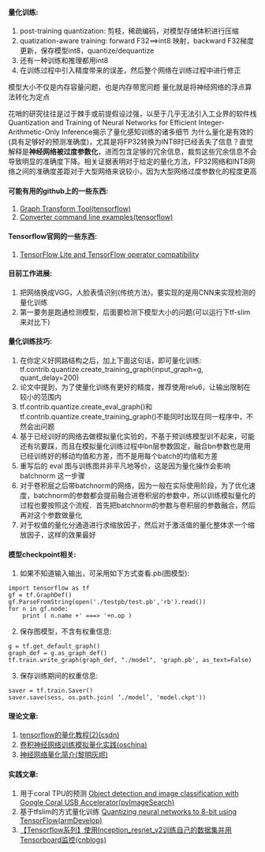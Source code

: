 #### 量化训练:
1. post-training quantization: 剪枝，稀疏编码，对模型存储体积进行压缩
2. quatization-aware training: forward F32==>int8 映射，backward F32梯度更新，保存模型int8，quantize/dequantize
3. 还有一种训练和推理都用int8
4. 在训练过程中引入精度带来的误差，然后整个网络在训练过程中进行修正

模型大小不仅是内存容量问题，也是内存带宽问题
量化就是将神经网络的浮点算法转化为定点

花哨的研究往往是过于棘手或前提假设过强，以至于几乎无法引入工业界的软件栈
Quantization and Training of Neural Networks for Efficient Integer-Arithmetic-Only Inference揭示了量化感知训练的诸多细节
为什么量化是有效的(具有足够好的预测准确度)，尤其是将FP32转换为INT8时已经丢失了信息？直觉解释是**神经网络被过度参数化**，进而包含足够的冗余信息，裁剪这些冗余信息不会导致明显的准确度下降。相关证据表明对于给定的量化方法，FP32网络和INT8网络之间的准确度差距对于大型网络来说较小，因为大型网络过度参数化的程度更高

#### 可能有用的github上的一些东西:
1. [Graph Transform Tool(tensorflow)](https://github.com/tensorflow/tensorflow/blob/master/tensorflow/tools/graph_transforms/README.md)
2. [Converter command line examples(tensorflow)](https://www.tensorflow.org/lite/convert/cmdline_examples)

#### Tensorflow官网的一些东西:
1. [TensorFlow Lite and TensorFlow operator compatibility](https://www.tensorflow.org/lite/guide/ops_compatibility)

#### 目前工作进展: 
1. 把网络换成VGG，人脸表情识别(传统方法)，要实现的是用CNN来实现检测的量化训练
2. 第一要务是跑通检测模型，后面要检测下模型大小的问题(可以运行下tf-slim来对比下)

#### 量化训练技巧: 
1. 在你定义好网路结构之后，加上下面这句话，即可量化训练: tf.contrib.quantize.create_training_graph(input_graph=g, quant_delay=200)
2. 论文中提到，为了使量化训练有更好的精度，推荐使用relu6，让输出限制在较小的范围内
3. tf.contrib.quantize.create_eval_graph()和tf.contrib.quantize.create_training_graph()不能同时出现在同一程序中，不然会出问题
4. 基于已经训好的网络去做模拟量化实验的，不基于预训练模型训不起来，可能还有坑要踩，而且在模拟量化训练过程中bn层参数固定，融合bn参数也是用已经训练好的移动均值和方差，而不是用每个batch的均值和方差
5. 重写后的 eval 图与训练图并非平凡地等价，这是因为量化操作会影响 batchnorm 这一步骤
6. 对于卷积层之后带batchnorm的网络，因为一般在实际使用阶段，为了优化速度，batchnorm的参数都会提前融合进卷积层的参数中，所以训练模拟量化的过程也要按照这个流程．首先把batchnorm的参数与卷积层的参数融合，然后再对这个参数做量化
7. 对于权值的量化分通道进行求缩放因子，然后对于激活值的量化整体求一个缩放因子，这样的效果最好

#### 模型checkpoint相关:
1. 如果不知道输入输出，可采用如下方式查看.pb(图模型):
```
import tensorflow as tf
gf = tf.GraphDef()
gf.ParseFromString(open('./testpb/test.pb','rb').read())
for n in gf.node:
    print ( n.name +' ===> '+n.op )  
```
2. 保存图模型，不含有权重信息:
```
g = tf.get_default_graph()
graph_def = g.as_graph_def()
tf.train.write_graph(graph_def, "./model", 'graph.pb', as_text=False)
```
3. 保存训练期间的权重信息:
```
saver = tf.train.Saver()
saver.save(sess, os.path.join( ‘./model’, 'model.ckpt'))
```
#### 理论文章:
1. [tensorflow的量化教程(2)(csdn)](https://blog.csdn.net/u012101561/article/details/86321621)
2. [卷积神经网络训练模拟量化实践(oschina)](https://my.oschina.net/Ldpe2G/blog/3000810)
3. [神经网络量化简介(黎明灰烬)](https://jackwish.net/neural-network-quantization-introduction-chn.html)

#### 实践文章:
1. 用于coral TPU的预测     [Object detection and image classification with Google Coral USB Accelerator(pyImageSearch)](https://www.pyimagesearch.com/2019/05/13/object-detection-and-image-classification-with-google-coral-usb-accelerator/)
2. 基于tfslim的方式量化训练    [Quantizing neural networks to 8-bit using TensorFlow(armDevelop)](https://developer.arm.com/solutions/machine-learning-on-arm/developer-material/how-to-guides/quantizing-neural-networks-to-8-bit-using-tensorflow)
3. [【Tensorflow系列】使用Inception_resnet_v2训练自己的数据集并用Tensorboard监控(cnblogs)](https://www.cnblogs.com/andre-ma/p/8458172.html)
